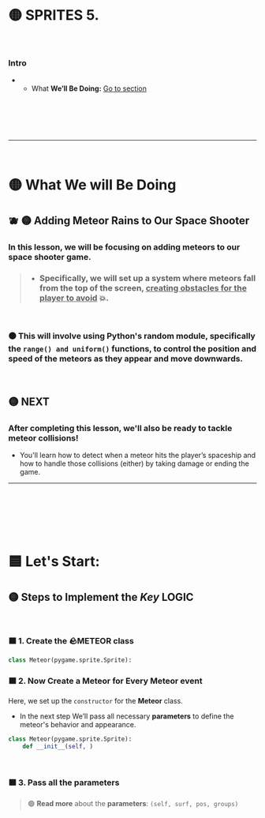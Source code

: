 
# 🟡 SPRITES 5.

<br>

### Intro


- - What **We’ll Be Doing:** [Go to section](#What_We_will_Be_Doing_)



<!--


#### 🟨 create the meteor class

- - create the meteor class [Go to section](#create_class_)


- - -  #### 🟨 create the event

- - - - create the event to make the meteor appear [Go to section](#event_meteor_1_)

<br>


 -->


<br>
<br>
<br>
<br>

---

<br>


# 🟡 What We will Be Doing

<a name="What_We_will_Be_Doing_"></a>


## 🫐 🟡 Adding Meteor Rains to Our Space Shooter

### In this lesson, we will be focusing on adding meteors to our space shooter game.

> -  ### Specifically, we will set up a system where meteors fall from the top of the screen, <u>creating obstacles for the player to avoid</u> 💥.

<br>

### 🟤 This will involve using Python's random module, specifically the `range() and uniform()` functions, to control the position and speed of the meteors as they appear and move downwards.

<br>

## 🟡 NEXT

###  After completing this lesson, we'll also be ready to tackle meteor collisions!

- You'll learn how to detect when a meteor hits the player’s spaceship and how to handle those collisions (either) by taking damage or ending the game.

---

<br>
<br>
<br>
<br>
<br>



# 🟦 Let's Start:


## 🟡 Steps to Implement the *Key* LOGIC


<a name="create_class_"></a>


<br>

### 🟧 1. Create the 🪨METEOR  class

```python
class Meteor(pygame.sprite.Sprite):
```

### 🟧 2.  Now Create a Meteor for Every Meteor event

Here, we set up the `constructor` for the **Meteor** class.

- In the next step We’ll pass all necessary **parameters** to define the meteor's behavior and appearance.

```python
class Meteor(pygame.sprite.Sprite):
    def __init__(self, )
```


<br>

### 🟧 3. Pass all the parameters



> 🟢 **Read more** about the **parameters**: `(self, surf, pos, groups)`





<br>


